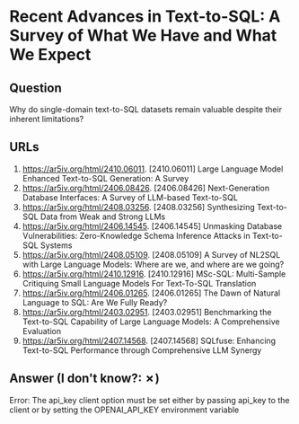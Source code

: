 # Recent Advances in Text-to-SQL: A Survey of What We Have and What We Expect

## Question

Why do single-domain text-to-SQL datasets remain valuable despite their inherent limitations?

## URLs

1. https://ar5iv.org/html/2410.06011. [2410.06011] Large Language Model Enhanced Text-to-SQL Generation: A Survey
2. https://ar5iv.org/html/2406.08426. [2406.08426] Next-Generation Database Interfaces: A Survey of LLM-based Text-to-SQL
3. https://ar5iv.org/html/2408.03256. [2408.03256] Synthesizing Text-to-SQL Data from Weak and Strong LLMs
4. https://ar5iv.org/html/2406.14545. [2406.14545] Unmasking Database Vulnerabilities: Zero-Knowledge Schema Inference Attacks in Text-to-SQL Systems
5. https://ar5iv.org/html/2408.05109. [2408.05109] A Survey of NL2SQL with Large Language Models: Where are we, and where are we going?
6. https://ar5iv.org/html/2410.12916. [2410.12916] MSc-SQL: Multi-Sample Critiquing Small Language Models For Text-To-SQL Translation
7. https://ar5iv.org/html/2406.01265. [2406.01265] The Dawn of Natural Language to SQL: Are We Fully Ready?
8. https://ar5iv.org/html/2403.02951. [2403.02951] Benchmarking the Text-to-SQL Capability of Large Language Models: A Comprehensive Evaluation
9. https://ar5iv.org/html/2407.14568. [2407.14568] SQLfuse: Enhancing Text-to-SQL Performance through Comprehensive LLM Synergy

## Answer (I don't know?: ✗)

Error: The api_key client option must be set either by passing api_key to the client or by setting the OPENAI_API_KEY environment variable